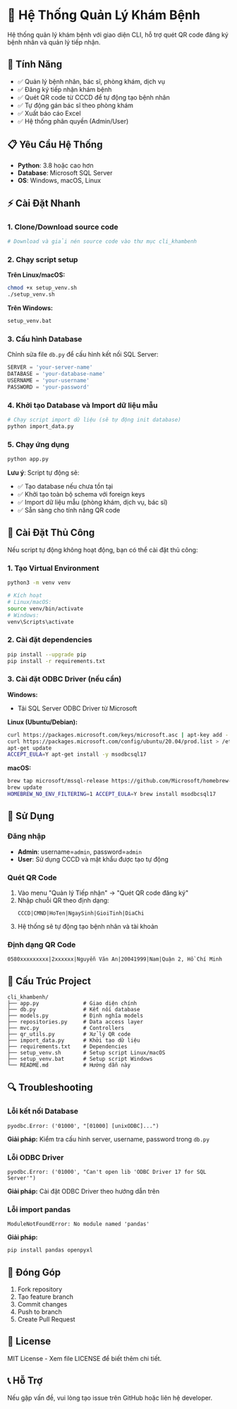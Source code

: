 # 🏥 Hệ Thống Quản Lý Khám Bệnh

Hệ thống quản lý khám bệnh với giao diện CLI, hỗ trợ quét QR code đăng ký bệnh nhân và quản lý tiếp nhận.

## 🚀 Tính Năng

- ✅ Quản lý bệnh nhân, bác sĩ, phòng khám, dịch vụ
- ✅ Đăng ký tiếp nhận khám bệnh 
- ✅ Quét QR code từ CCCD để tự động tạo bệnh nhân
- ✅ Tự động gán bác sĩ theo phòng khám
- ✅ Xuất báo cáo Excel
- ✅ Hệ thống phân quyền (Admin/User)

## 📋 Yêu Cầu Hệ Thống

- **Python**: 3.8 hoặc cao hơn
- **Database**: Microsoft SQL Server
- **OS**: Windows, macOS, Linux

## ⚡ Cài Đặt Nhanh

### 1. Clone/Download source code
```bash
# Download và giải nén source code vào thư mục cli_khambenh
```

### 2. Chạy script setup

**Trên Linux/macOS:**
```bash
chmod +x setup_venv.sh
./setup_venv.sh
```

**Trên Windows:**
```cmd
setup_venv.bat
```

### 3. Cấu hình Database
Chỉnh sửa file `db.py` để cấu hình kết nối SQL Server:
```python
SERVER = 'your-server-name'
DATABASE = 'your-database-name'
USERNAME = 'your-username'
PASSWORD = 'your-password'
```

### 4. Khởi tạo Database và Import dữ liệu mẫu
```bash
# Chạy script import dữ liệu (sẽ tự động init database)
python import_data.py
```

### 5. Chạy ứng dụng
```bash
python app.py
```

**Lưu ý**: Script tự động sẽ:
- ✅ Tạo database nếu chưa tồn tại
- ✅ Khởi tạo toàn bộ schema với foreign keys
- ✅ Import dữ liệu mẫu (phòng khám, dịch vụ, bác sĩ)
- ✅ Sẵn sàng cho tính năng QR code

## 🔧 Cài Đặt Thủ Công

Nếu script tự động không hoạt động, bạn có thể cài đặt thủ công:

### 1. Tạo Virtual Environment
```bash
python3 -m venv venv

# Kích hoạt
# Linux/macOS:
source venv/bin/activate
# Windows:
venv\Scripts\activate
```

### 2. Cài đặt dependencies
```bash
pip install --upgrade pip
pip install -r requirements.txt
```

### 3. Cài đặt ODBC Driver (nếu cần)

**Windows:**
- Tải SQL Server ODBC Driver từ Microsoft

**Linux (Ubuntu/Debian):**
```bash
curl https://packages.microsoft.com/keys/microsoft.asc | apt-key add -
curl https://packages.microsoft.com/config/ubuntu/20.04/prod.list > /etc/apt/sources.list.d/mssql-release.list
apt-get update
ACCEPT_EULA=Y apt-get install -y msodbcsql17
```

**macOS:**
```bash
brew tap microsoft/mssql-release https://github.com/Microsoft/homebrew-mssql-release
brew update
HOMEBREW_NO_ENV_FILTERING=1 ACCEPT_EULA=Y brew install msodbcsql17
```

## 🎯 Sử Dụng

### Đăng nhập
- **Admin**: username=`admin`, password=`admin`
- **User**: Sử dụng CCCD và mật khẩu được tạo tự động

### Quét QR Code
1. Vào menu "Quản lý Tiếp nhận" → "Quét QR code đăng ký"
2. Nhập chuỗi QR theo định dạng: 
   ```
   CCCD|CMND|HoTen|NgaySinh|GioiTinh|DiaChi
   ```
3. Hệ thống sẽ tự động tạo bệnh nhân và tài khoản

### Định dạng QR Code
```
0580xxxxxxxxx|2xxxxxx|Nguyễn Văn An|20041999|Nam|Quận 2, Hồ Chí Minh
```

## 📁 Cấu Trúc Project

```
cli_khambenh/
├── app.py              # Giao diện chính
├── db.py               # Kết nối database
├── models.py           # Định nghĩa models
├── repositories.py     # Data access layer
├── mvc.py              # Controllers
├── qr_utils.py         # Xử lý QR code
├── import_data.py      # Khởi tạo dữ liệu
├── requirements.txt    # Dependencies
├── setup_venv.sh       # Setup script Linux/macOS
├── setup_venv.bat      # Setup script Windows
└── README.md           # Hướng dẫn này
```

## 🔍 Troubleshooting

### Lỗi kết nối Database
```
pyodbc.Error: ('01000', "[01000] [unixODBC]...")
```
**Giải pháp:** Kiểm tra cấu hình server, username, password trong `db.py`

### Lỗi ODBC Driver
```
pyodbc.Error: ('01000', "Can't open lib 'ODBC Driver 17 for SQL Server'")
```
**Giải pháp:** Cài đặt ODBC Driver theo hướng dẫn trên

### Lỗi import pandas
```
ModuleNotFoundError: No module named 'pandas'
```
**Giải pháp:** 
```bash
pip install pandas openpyxl
```

## 🤝 Đóng Góp

1. Fork repository
2. Tạo feature branch
3. Commit changes
4. Push to branch
5. Create Pull Request

## 📄 License

MIT License - Xem file LICENSE để biết thêm chi tiết.

## 📞 Hỗ Trợ

Nếu gặp vấn đề, vui lòng tạo issue trên GitHub hoặc liên hệ developer.